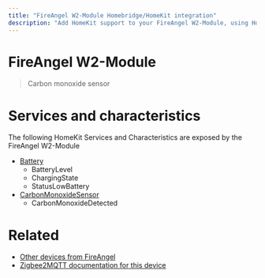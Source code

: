 ```yaml
---
title: "FireAngel W2-Module Homebridge/HomeKit integration"
description: "Add HomeKit support to your FireAngel W2-Module, using Homebridge, Zigbee2MQTT and homebridge-z2m."
---
```

<!---
This file has been GENERATED using src/docgen/docgen.ts
DO NOT EDIT THIS FILE MANUALLY!
-->
# FireAngel W2-Module
> Carbon monoxide sensor


# Services and characteristics
The following HomeKit Services and Characteristics are exposed by
the FireAngel W2-Module

* [Battery](../../battery.md)
  * BatteryLevel
  * ChargingState
  * StatusLowBattery
* [CarbonMonoxideSensor](../../sensors.md)
  * CarbonMonoxideDetected


# Related
* [Other devices from FireAngel](../index.md#fireangel)
* [Zigbee2MQTT documentation for this device](https://www.zigbee2mqtt.io/devices/W2-Module.html)